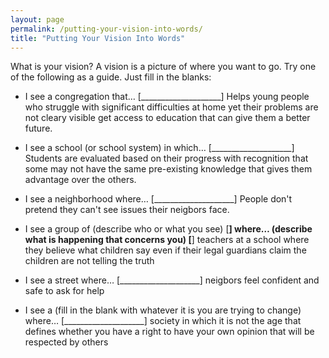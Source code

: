 ```yaml
---
layout: page
permalink: /putting-your-vision-into-words/
title: "Putting Your Vision Into Words"
---
```


What is your vision? A vision is a picture of where you want to
go. Try one of the following as a guide. Just fill in the blanks:

*   I see a congregation that… [____________________]
Helps young people who struggle with significant difficulties at home yet their problems are not cleary visible get access to education that can give them a better future.

*   I see a school (or school system) in which… [____________________]
Students are evaluated based on their progress with recognition that some may not have the same pre-existing knowledge that gives them advantage over the others.

*   I see a neighborhood where… [____________________]
People don't pretend they can't see issues their neigbors face.

*   I see a group of (describe who or what you see) [____________________] where… (describe what is happening that concerns you) [____________________]
teachers at a school where they believe what children say even if their legal guardians claim the children are not telling the truth

*   I see a street where… [____________________]
neigbors feel confident and safe to ask for help

*   I see a (fill in the blank with whatever it is you are trying to change) where… [____________________]
society in which it is not the age that defines whether you have a right to have your own opinion that will be respected by others
